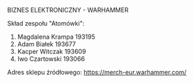 BIZNES ELEKTRONICZNY - WARHAMMER

Skład zespołu "Atomówki":
1) Magdalena Krampa 193195
2) Adam Białek 193677
3) Kacper Witczak 193609
4) Iwo Czartowski 193066

Adres sklepu źródłowego: https://merch-eur.warhammer.com/
